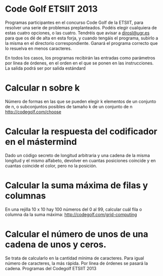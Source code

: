 Code Golf ETSIIT 2013
=====================

Programas participantes en el concurso Code Golf de la ETSIIT, para
resolver una serie de problemas preplanteados. Podéis elegir
cualquiera de estas cuatro opciones, o las cuatro. Tendréis que avisar
a dirosl@ugr.es para que os dé de alta en esta forja, y cuando tengáis
el programa, subirlo a la misma en el directorio
correspondiente. Ganará el programa correcto que lo resuelva en menos
caracteres. 

En todos los casos, los programas recibirán las entradas como
parámetros por línea de órdenes, en el orden en el que se ponen en las
instrucciones. La salida podrá ser por salida estándard

Calcular n sobre k
==================

Número de formas en las que se pueden elegir k elementos de un conjunto de n, o subconjuntos posibles de tamaño k de un conjunto de n http://codegolf.com/choose

Calcular la respuesta del codificador en el mástermind
======================================================

Dado un código secreto de longitud arbitraria y una cadena de la misma longitud y el mismo alfabeto, devolver en cuantas posiciones coincide y en cuantas coincide el color, pero no la posición.

Calcular la suma máxima de filas y columnas
===========================================

En una rejilla 10 x 10 hay 100 números del 0 al 99, calcular cuál fila o columna da la suma máxima: http://codegolf.com/grid-computing

Calcular el número de unos de una cadena de unos y ceros.
=========================================================

Se trata de calcularlo en la cantidad mínima de caracteres. Para igual número de caracteres, la más rápida. Por línea de órdenes se pasará la cadena. 
Programas del Codegolf ETSIIT 2013
